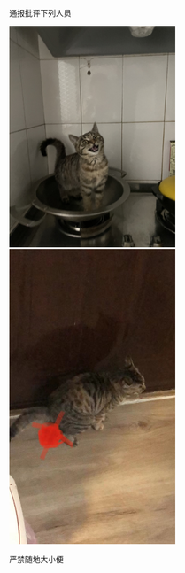 通报批评下列人员

<img src="./Assets/1757.jpg" width="300">
<img src="./Assets/Dung.jpg" width="300">

严禁随地大小便

